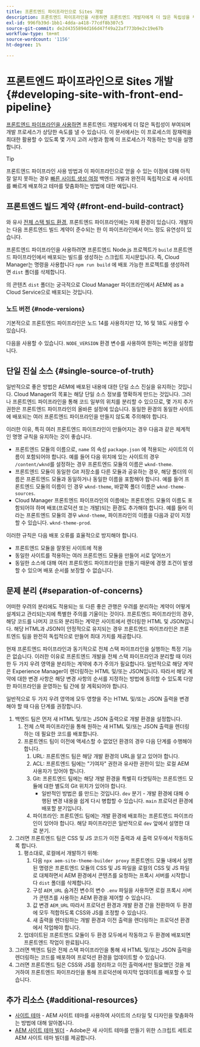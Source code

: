 ```yaml
---
title: 프론트엔드 파이프라인으로 Sites 개발
description: 프론트엔드 파이프라인을 사용하면 프론트엔드 개발자에게 더 많은 독립성을 부여하고 개발 프로세스를 가속화할 수 있습니다. 이 문서에서는 제공되어야 하는 프론트엔드 빌드 프로세스의 몇 가지 특정 고려 사항에 대해 설명합니다.
exl-id: 996fb39d-1bb1-4dda-a418-77cdf8b307c5
source-git-commit: de2d4355894d166d47f49a22af773b9e2c19e67b
workflow-type: tm+mt
source-wordcount: '1156'
ht-degree: 1%

---
```



# 프론트엔드 파이프라인으로 Sites 개발 {#developing-site-with-front-end-pipeline}

[프론트엔드 파이프라인을 사용하면](/help/implementing/cloud-manager/configuring-pipelines/introduction-ci-cd-pipelines.md#front-end) 프론트엔드 개발자에게 더 많은 독립성이 부여되며 개발 프로세스가 상당한 속도를 낼 수 있습니다. 이 문서에서는 이 프로세스의 잠재력을 최대한 활용할 수 있도록 몇 가지 고려 사항과 함께 이 프로세스가 작동하는 방식을 설명합니다.

>[!TIP]
>
>프론트엔드 파이프라인 사용 방법과 이 파이프라인으로 얻을 수 있는 이점에 대해 아직 잘 알지 못하는 경우 [빠른 사이트 생성 여정](/help/journey-sites/quick-site/overview.md) 백엔드 개발과 완전히 독립적으로 새 사이트를 빠르게 배포하고 테마를 맞춤화하는 방법에 대한 예입니다.

## 프론트엔드 빌드 계약 {#front-end-build-contract}

와 유사 [전체 스택 빌드 환경,](/help/implementing/cloud-manager/getting-access-to-aem-in-cloud/build-environment-details.md) 프론트엔드 파이프라인에는 자체 환경이 있습니다. 개발자는 다음 프론트엔드 빌드 계약이 준수되는 한 이 파이프라인에서 어느 정도 유연성이 있습니다.

프론트엔드 파이프라인을 사용하려면 프론트엔드 Node.js 프로젝트가 `build` 프론트엔드 파이프라인에서 배포되는 빌드를 생성하는 스크립트 지시문입니다. 즉, Cloud Manager는 명령을 사용합니다 `npm run build` 에 배포 가능한 프로젝트를 생성하려면 `dist` 폴더를 삭제합니다.

의 콘텐츠 `dist` 폴더는 궁극적으로 Cloud Manager 파이프라인에서 AEM에 as a Cloud Service으로 배포되는 것입니다.

### 노드 버전 {#node-versions}

기본적으로 프론트엔드 파이프라인은 노드 14를 사용하지만 12, 16 및 18도 사용할 수 있습니다.

다음을 사용할 수 있습니다. `NODE_VERSION` 환경 변수를 사용하여 원하는 버전을 설정합니다.

## 단일 진실 소스 {#single-source-of-truth}

일반적으로 좋은 방법은 AEM에 배포된 내용에 대한 단일 소스 진실을 유지하는 것입니다. Cloud Manager의 목표는 해당 단일 소스 정보를 명확하게 만드는 것입니다. 그러나 프론트엔드 파이프라인을 통해 코드 일부의 위치를 분리할 수 있으므로, 몇 가지 추가 권한은 프론트엔드 파이프라인의 올바른 설정에 있습니다. 동일한 환경의 동일한 사이트에 배포되는 여러 프론트엔드 파이프라인을 만들지 않도록 주의해야 합니다.

이러한 이유, 특히 여러 프론트엔드 파이프라인이 만들어지는 경우 다음과 같은 체계적인 명명 규칙을 유지하는 것이 좋습니다.

* 프론트엔드 모듈의 이름으로, `name` 의 속성 `package.json` 에 적용되는 사이트의 이름이 포함되어야 합니다. 예를 들어 다음 위치에 있는 사이트의 경우 `/content/wknd`를 설정하는 경우 프론트엔드 모듈의 이름은 `wknd-theme`.
* 프론트엔드 모듈이 동일한 Git 저장소를 다른 모듈과 공유하는 경우, 해당 폴더의 이름은 프론트엔드 모듈과 동일하거나 동일한 이름을 포함해야 합니다. 예를 들어 프론트엔드 모듈의 이름이 인 경우 `wknd-theme`, 바깥쪽 폴더 이름은 `wknd-theme-sources`.
* Cloud Manager 프론트엔드 파이프라인의 이름에는 프론트엔드 모듈의 이름도 포함되어야 하며 배포(프로덕션 또는 개발)되는 환경도 추가해야 합니다. 예를 들어 이라는 프론트엔드 모듈의 경우 `wknd-theme`, 파이프라인의 이름을 다음과 같이 지정할 수 있습니다. `wknd-theme-prod`.

이러한 규칙은 다음 배포 오류를 효율적으로 방지해야 합니다.

* 프론트엔드 모듈을 잘못된 사이트에 적용
* 동일한 사이트를 적용하는 여러 프론트엔드 모듈을 만들어 서로 덮어쓰기
* 동일한 소스에 대해 여러 프론트엔드 파이프라인을 만들기 때문에 경쟁 조건이 발생할 수 있으며 배포 순서를 보장할 수 없습니다.

## 문제 분리 {#separation-of-concerns}

어떠한 우려의 분리에도 적용되는 또 다른 좋은 관행은 우려를 분리하는 계약이 어떻게 설계되고 관리되는지에 특별한 주의를 기울이는 것이다. 프론트엔드 파이프라인의 경우, 해당 코드를 나머지 코드와 분리하는 계약은 사이트에서 렌더링한 HTML 및 JSON입니다. 해당 HTML과 JSON이 안정적으로 유지되는 경우 프론트엔드 파이프라인은 프론트엔드 팀을 완전히 독립적으로 만들어 최대 가치를 제공합니다.

현재 프론트엔드 파이프라인과 동기적으로 전체 스택 파이프라인을 실행하는 특정 기능은 없습니다. 이러한 이유로 프론트엔드 개발을 전체 스택 파이프라인과 분리할 때 이러한 두 가지 우려 영역을 분리하는 계약에 추가 주의가 필요합니다. 일반적으로 해당 계약은 Experience Manager이 렌더링하는 HTML 및/또는 JSON입니다. 따라서 해당 계약에 대한 변경 사항은 해당 변경 사항의 순서를 지정하는 방법에 동의할 수 있도록 다양한 파이프라인을 운영하는 팀 간에 잘 계획되어야 합니다.

일반적으로 두 가지 우려 영역에 모두 영향을 주는 HTML 및/또는 JSON 출력을 변경해야 할 때 다음 단계를 권장합니다.

1. 백엔드 팀은 먼저 새 HTML 및/또는 JSON 출력으로 개발 환경을 설정합니다.
   1. 전체 스택 파이프라인을 통해 원하는 새 HTML 및/또는 JSON 출력을 렌더링하는 데 필요한 코드를 배포합니다.
   1. 프론트엔드 팀이 이전에 액세스할 수 없었던 환경의 경우 다음 단계를 수행해야 합니다.
      1. URL: 프론트엔드 팀은 해당 개발 환경의 URL을 알고 있어야 합니다.
      1. ACL: 프론트엔드 팀에는 &quot;기여자&quot; 권한과 유사한 권한이 있는 로컬 AEM 사용자가 있어야 합니다.
      1. Git: 프론트엔드 팀에는 해당 개발 환경을 특별히 타겟팅하는 프론트엔드 모듈에 대한 별도의 Git 위치가 있어야 합니다.
         * 일반적인 방법은 를 만드는 것입니다. `dev` 분기 - 개발 환경에 대해 수행된 변경 내용을 쉽게 다시 병합할 수 있습니다. `main` 프로덕션 환경에 배포할 분기입니다.
      1. 파이프라인: 프론트엔드 팀에는 개발 환경에 배포하는 프론트엔드 파이프라인이 있어야 합니다. 해당 파이프라인은 일반적으로 `dev` 앞에서 설명한 대로 분기.
1. 그러면 프론트엔드 팀은 CSS 및 JS 코드가 이전 출력과 새 출력 모두에서 작동하도록 합니다.
   1. 평소대로, 로컬에서 개발하기 위해:
      1. 다음 `npx aem-site-theme-builder proxy` 프론트엔드 모듈 내에서 실행된 명령은 프론트엔드 모듈의 CSS 및 JS 파일을 로컬의 CSS 및 JS 파일로 대체하면서 AEM 환경에서 콘텐츠를 요청하는 프록시 서버를 시작합니다 `dist` 폴더를 삭제합니다.
      1. 구성 `AEM_URL` 숨겨진 변수의 변수 `.env` 파일을 사용하면 로컬 프록시 서버가 콘텐츠를 사용하는 AEM 환경을 제어할 수 있습니다.
      1. 값 변경 `AEM_URL` 따라서 프로덕션 환경과 개발 환경 간을 전환하여 두 환경에 모두 적합하도록 CSS와 JS를 조정할 수 있습니다.
      1. 새 출력을 렌더링하는 개발 환경과 이전 출력을 렌더링하는 프로덕션 환경에서 작업해야 합니다.
   1. 업데이트된 프론트엔드 모듈이 두 환경 모두에서 작동하고 두 환경에 배포되면 프론트엔드 작업이 완료됩니다.
1. 그러면 백엔드 팀은 전체 스택 파이프라인을 통해 새 HTML 및/또는 JSON 출력을 렌더링하는 코드를 배포하여 프로덕션 환경을 업데이트할 수 있습니다.
1. 그러면 프론트엔드 팀은 CSS와 JS를 정리하고 이전 출력에서만 필요했던 것을 제거하여 프론트엔드 파이프라인을 통해 프로덕션에 마지막 업데이트를 배포할 수 있습니다.

## 추가 리소스 {#additional-resources}

* [사이트 테마](/help/sites-cloud/administering/site-creation/site-themes.md) - AEM 사이트 테마를 사용하여 사이트의 스타일 및 디자인을 맞춤화하는 방법에 대해 알아봅니다.
* [AEM 사이트 테마 빌더](https://github.com/adobe/aem-site-theme-builder) - Adobe은 새 사이트 테마를 만들기 위한 스크립트 세트로 AEM 사이트 테마 빌더를 제공합니다.
